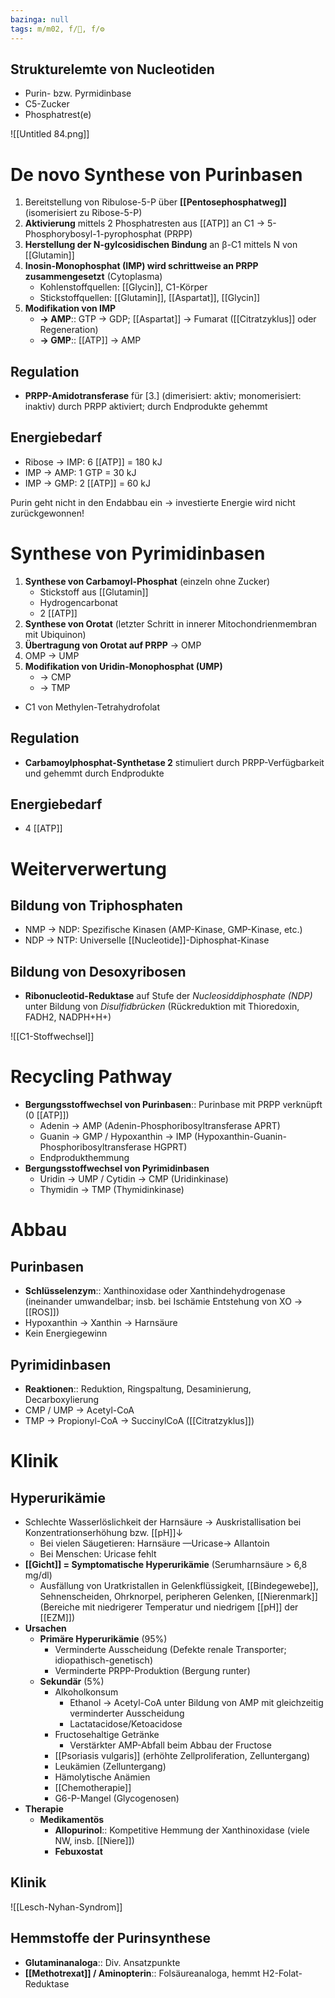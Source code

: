 ```yaml
---
bazinga: null
tags: m/m02, f/🧪, f/⚙️
---
```

## Strukturelemte von Nucleotiden

- Purin- bzw. Pyrmidinbase
- C5-Zucker
- Phosphatrest(e)

![[Untitled 84.png]]

# De novo Synthese von Purinbasen

1. Bereitstellung von Ribulose-5-P über **[[Pentosephosphatweg]]** (isomerisiert zu Ribose-5-P)
2. **Aktivierung** mittels 2 Phosphatresten aus [[ATP]] an C1 → 5-Phosphorybosyl-1-pyrophosphat (PRPP)
3. **Herstellung der N-gylcosidischen Bindung** an β-C1 mittels N von [[Glutamin]]
4. **Inosin-Monophosphat (IMP) wird schrittweise an PRPP zusammengesetzt** (Cytoplasma)
    - Kohlenstoffquellen: [[Glycin]], C1-Körper
    - Stickstoffquellen: [[Glutamin]], [[Aspartat]], [[Glycin]]
5. **Modifikation von IMP**
    - **→ AMP**:: GTP → GDP; [[Aspartat]] → Fumarat ([[Citratzyklus]] oder Regeneration)
    - **→ GMP**:: [[ATP]] → AMP

## Regulation

- **PRPP-Amidotransferase** für [3.] (dimerisiert: aktiv; monomerisiert: inaktiv) durch PRPP aktiviert; durch Endprodukte gehemmt

## Energiebedarf

- Ribose → IMP: 6 [[ATP]] = 180 kJ
- IMP → AMP: 1 GTP = 30 kJ
- IMP → GMP: 2 [[ATP]] = 60 kJ

Purin geht nicht in den Endabbau ein → investierte Energie wird nicht zurückgewonnen!

# Synthese von Pyrimidinbasen

1. **Synthese von Carbamoyl-Phosphat** (einzeln ohne Zucker)
    - Stickstoff aus [[Glutamin]]
    - Hydrogencarbonat
    - 2 [[ATP]]
2. **Synthese von Orotat** (letzter Schritt in innerer Mitochondrienmembran mit Ubiquinon)
3. **Übertragung von Orotat auf PRPP** → OMP
4. OMP → UMP
5. **Modifikation von Uridin-Monophosphat (UMP)**
    - → CMP
    - → TMP

- C1 von Methylen-Tetrahydrofolat

## Regulation

- **Carbamoylphosphat-Synthetase 2** stimuliert durch PRPP-Verfügbarkeit und gehemmt durch Endprodukte

## Energiebedarf

- 4 [[ATP]]

# Weiterverwertung

## Bildung von Triphosphaten

- NMP → NDP: Spezifische Kinasen (AMP-Kinase, GMP-Kinase, etc.)
- NDP → NTP: Universelle [[Nucleotide]]-Diphosphat-Kinase

## Bildung von Desoxyribosen

- **Ribonucleotid-Reduktase** auf Stufe der *Nucleosiddiphosphate (NDP)* unter Bildung von *Disulfidbrücken* (Rückreduktion mit Thioredoxin, FADH2, NADPH+H+)

![[C1-Stoffwechsel]]

# Recycling Pathway

- **Bergungsstoffwechsel von Purinbasen**:: Purinbase mit PRPP verknüpft (0 [[ATP]])
    - Adenin → AMP (Adenin-Phosphoribosyltransferase APRT)
    - Guanin → GMP / Hypoxanthin → IMP (Hypoxanthin-Guanin-Phosphoribosyltransferase HGPRT)
    - Endprodukthemmung
- **Bergungsstoffwechsel von Pyrimidinbasen**
    - Uridin → UMP / Cytidin → CMP (Uridinkinase)
    - Thymidin → TMP (Thymidinkinase)

# Abbau

## Purinbasen

- **Schlüsselenzym**:: Xanthinoxidase oder Xanthindehydrogenase (ineinander umwandelbar; insb. bei Ischämie Entstehung von XO → [[ROS]])
- Hypoxanthin → Xanthin → Harnsäure
- Kein Energiegewinn

## Pyrimidinbasen

- **Reaktionen**:: Reduktion, Ringspaltung, Desaminierung, Decarboxylierung
- CMP / UMP → Acetyl-CoA
- TMP → Propionyl-CoA → SuccinylCoA ([[Citratzyklus]])

# Klinik

## Hyperurikämie

- Schlechte Wasserlöslichkeit der Harnsäure → Auskristallisation bei Konzentrationserhöhung bzw. [[pH]]↓
    - Bei vielen Säugetieren: Harnsäure —Uricase→ Allantoin
    - Bei Menschen: Uricase fehlt
- **[[Gicht]] = Symptomatische Hyperurikämie** (Serumharnsäure > 6,8 mg/dl)
    - Ausfällung von Uratkristallen in Gelenkflüssigkeit, [[Bindegewebe]], Sehnenscheiden, Ohrknorpel, peripheren Gelenken, [[Nierenmark]] (Bereiche mit niedrigerer Temperatur und niedrigem [[pH]] der [[EZM]])
- **Ursachen**
    - **Primäre Hyperurikämie** (95%)
        - Verminderte Ausscheidung (Defekte renale Transporter; idiopathisch-genetisch)
        - Verminderte PRPP-Produktion (Bergung runter)
    - **Sekundär** (5%)
        - Alkoholkonsum
            - Ethanol → Acetyl-CoA unter Bildung von AMP mit gleichzeitig verminderter Ausscheidung
            - Lactatacidose/Ketoacidose
        - Fructosehaltige Getränke
            - Verstärkter AMP-Abfall beim Abbau der Fructose
        - [[Psoriasis vulgaris]] (erhöhte Zellproliferation, Zelluntergang)
        - Leukämien (Zelluntergang)
        - Hämolytische Anämien
        - [[Chemotherapie]]
        - G6-P-Mangel (Glycogenosen)
- **Therapie**
    - **Medikamentös**
        - **Allopurinol**:: Kompetitive Hemmung der Xanthinoxidase (viele NW, insb. [[Niere]])
        - **Febuxostat**

## Klinik
![[Lesch-Nyhan-Syndrom]]

## Hemmstoffe der Purinsynthese

- **Glutaminanaloga**:: Div. Ansatzpunkte
- **[[Methotrexat]] / Aminopterin**:: Folsäureanaloga, hemmt H2-Folat-Reduktase

